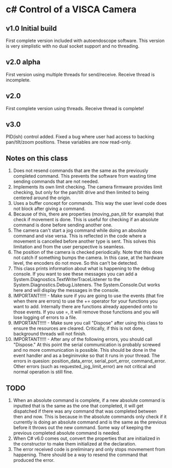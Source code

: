 # c# Control of a VISCA Camera

## v1.0 Initial build
First complete version included with autoendoscope software.  This version is very simplistic with no dual socket support and no threading.

## v2.0 alpha
First version using multiple threads for send/receive.  Receive thread is incomplete.

## v2.0
First complete version using threads.  Receive thread is complete!

## v3.0
PID(ish) control added.
Fixed a bug where user had access to backing pan/tilt/zoom positions.  These variables are now read-only.

## Notes on this class
1. Does not resend commands that are the same as the previously completed command.  This prevents the software from wasting time sending commands that are not needed.
2. Implements its own limit checking.  The camera firmware provides limit checking, but only for the pan/tilt drive and then limited to being centered around the origin.
3. Uses a buffer concept for commands.  This way the user level code does not block after giving a command.
4. Because of this, there are properties (moving_pan_tilt for example) that check if movement is done.  This is useful for checking if an absolute command is done before sending another one.
5. The camera can't start a jog command while doing an absolute command and vise versa.  This is reflected in the code where a movement is cancelled before another type is sent.  This solves this limitation and from the user perspective is seamless.
6. The position of the camera is checked periodically.  Note that this does not catch if something bumps the camera.  In this case, at the hardware level, the encoders do not move.  So this can't be detected.
7. This class prints information about what is happening to the debug console.  If you want to see these messages you can add a System.Diagnostics.TextWriterTraceListener to the System.Diagnostics.Debug.Listeners.  The System.Console.Out works here and will display the messages in the console.
8. IMPORTANT!!!!! - Make sure if you are going to use the events (that fire when there are errors) to use the += operator for your functions you want to add.  Internally there are functions already appended onto to those events.  If you use =, it will remove those functions and you will lose logging of errors to a file.
9. IMPORTANT!!!!! - Make sure you call "Dispose" after using this class to ensure the resources are cleared.  Critically, if this is not done, background threads will not finish.
10. IMPORTANT!!!!! - After any of the following errors, you should call "Dispose."  At this point the serial communication is probably screwed and no more communication is possible.  This should be done in the event handler and as a begininvoke so that it runs in your thread.  The errors in quesion: position_data_error, serial_port_error, command_error.  Other errors (such as requested_jog_limit_error) are not critical and normal operation is still fine.

## TODO
1. When an absolute command is complete, if a new absolute command is inputted that is the same as the one that completed, it will get dispatched if there was any command that was completed between then and now.  This is because in the absolute commands only check if it currently is doing an absolute command and is the same as the previous before it throws out the new command.  Some way of keeping the previous completed absolute command is needed.
2. When C# v6.0 comes out, convert the properties that are initialized in the constructor to make them initialized at the declaration.
3. The error received code is preliminary and only stops movmement from happening.  There should be a way to resend the command that produced the error.